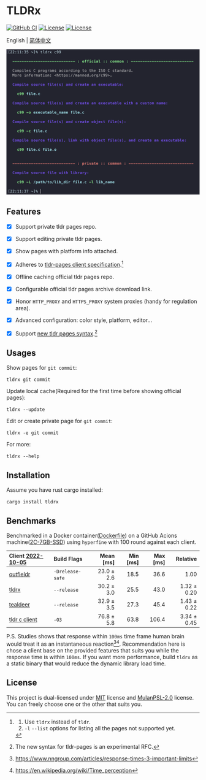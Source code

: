 <h1>TLDRx</h1>

<p>
  <a href="https://github.com/tldrx/tldrx/actions/workflows/ci.yml/badge.svg"><img alt="GitHub CI" src="https://github.com/tldrx/tldrx/actions/workflows/ci.yml/badge.svg"></a>
  <a href="https://img.shields.io/crates/l/tldrx"><img alt="License" src="https://img.shields.io/crates/l/tldrx"></a>
  <a href="https://img.shields.io/crates/v/tldrx"><img alt="License" src="https://img.shields.io/crates/v/tldrx"></a>
</p>

<p>English | <a href="README.zh.md">简体中文</a></p>

<p>
  <img src="docs/screenshot.png" alt="screenshot" width="582">
</p>


## Features

- [x] Support private tldr pages repo. 
- [x] Support editing private tldr pages.
- [x] Show pages with platform info attached.
- [x] Adheres to [tldr-pages client specification](https://github.com/tldr-pages/tldr/blob/main/CLIENT-SPECIFICATION.md).[^1]
- [x] Offline caching official tldr pages repo.
- [x] Configurable official tldr pages archive download link.
- [x] Honor `HTTP_PROXY` and `HTTPS_PROXY` system proxies (handy for regulation area).
- [x] Advanced configuration: color style, platform, editor...
- [x] Support [new tldr pages syntax](https://github.com/tldr-pages/tldr/pull/958).[^2]


## Usages

Show pages for `git commit`:

    tldrx git commit

Update local cache(Required for the first time before showing official pages):

    tldrx --update

Edit or create private page for `git commit`:

    tldrx -e git commit

For more:

    tldrx --help


## Installation

Assume you have rust cargo installed:

    cargo install tldrx

## Benchmarks

Benchmarked in a Docker container([Dockerfile](benches/Dockerfile)) on a GitHub Acions machine([2C-7GB-SSD]) 
using `hyperfine` with 100 round against each client. 

| Client [2022-10-05]                                          | Build Flags      |  Mean [ms] | Min [ms] | Max [ms] |    Relative |
| :----------------------------------------------------------- | :--------------- | ---------: | -------: | -------: | ----------: |
| [outfieldr](https://gitlab.com/ve-nt/outfieldr)              | `-Drelease-safe` | 23.0 ± 2.6 |     18.5 |     36.6 |        1.00 |
| [tldrx](https://github.com/tldrx/tldrx)                      | `--release`      | 30.2 ± 3.0 |     25.5 |     43.0 | 1.32 ± 0.20 |
| [tealdeer](https://github.com/dbrgn/tealdeer)                | `--release`      | 32.9 ± 3.5 |     27.3 |     45.4 | 1.43 ± 0.22 |
| [tldr c client](https://github.com/tldr-pages/tldr-c-client) | `-O3`            | 76.8 ± 5.8 |     63.8 |    106.4 | 3.34 ± 0.45 |

P.S. Studies shows that response within `100ms` time frame human brain would treat it as an instantaneous reaction[^3][^4].
Recommendation here is chose a client base on the provided features that suits you while the response time is within `100ms`.
If you want more performance, build `tldrx` as a static binary that would reduce the dynamic library load time.


## License

This project is dual-licensed under [MIT](LICENSE-MIT) license and [MulanPSL-2.0](LICENSE-MulanPSL) license.
You can freely choose one or the other that suits you.



[^1]: 1. Use `tldrx` instead of `tldr`.
      2. `-l` `--list` options for listing all the pages not supported yet.

[^2]: The new syntax for tldr-pages is an experimental RFC.

[^3]: https://www.nngroup.com/articles/response-times-3-important-limits
[^4]: https://en.wikipedia.org/wiki/Time_perception


[2C-7GB-SSD]: https://docs.github.com/en/actions/using-github-hosted-runners/about-github-hosted-runners#supported-runners-and-hardware-resources
[2022-10-05]: https://github.com/tldrx/tldrx/actions/runs/3188985781/jobs/5202273436